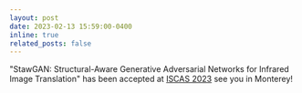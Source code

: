 ```yaml
---
layout: post
date: 2023-02-13 15:59:00-0400
inline: true
related_posts: false
---
```

"StawGAN: Structural-Aware Generative Adversarial Networks for Infrared Image Translation" has been accepted at <a href="https://2023.ieee-iscas.org/">ISCAS 2023</a> see you in Monterey!